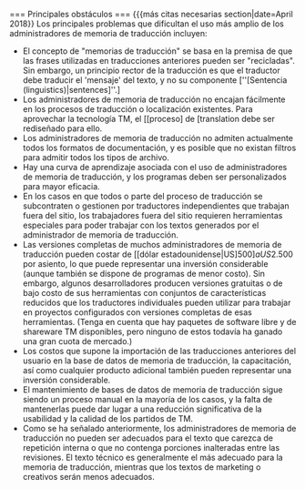 === Principales obstáculos === {{{más citas necesarias section|date=April 2018}} Los principales problemas que dificultan el uso más amplio de los administradores de memoria de traducción incluyen:

* El concepto de "memorias de traducción" se basa en la premisa de que las frases utilizadas en traducciones anteriores pueden ser "recicladas". Sin embargo, un principio rector de la traducción es que el traductor debe traducir el 'mensaje' del texto, y no su componente [''[Sentencia (linguistics)|sentences]''.]
* Los administradores de memoria de traducción no encajan fácilmente en los procesos de traducción o localización existentes. Para aprovechar la tecnología TM, el [[proceso] de [translation debe ser rediseñado para ello.
* Los administradores de memoria de traducción no admiten actualmente todos los formatos de documentación, y es posible que no existan filtros para admitir todos los tipos de archivo.
* Hay una curva de aprendizaje asociada con el uso de administradores de memoria de traducción, y los programas deben ser personalizados para mayor eficacia.
* En los casos en que todos o parte del proceso de traducción se subcontraten o gestionen por traductores independientes que trabajan fuera del sitio, los trabajadores fuera del sitio requieren herramientas especiales para poder trabajar con los textos generados por el administrador de memoria de traducción.
* Las versiones completas de muchos administradores de memoria de traducción pueden costar de [[dólar estadounidense|US$]500] a US$2.500 por asiento, lo que puede representar una inversión considerable (aunque también se dispone de programas de menor costo). Sin embargo, algunos desarrolladores producen versiones gratuitas o de bajo costo de sus herramientas con conjuntos de características reducidos que los traductores individuales pueden utilizar para trabajar en proyectos configurados con versiones completas de esas herramientas. (Tenga en cuenta que hay paquetes de software libre y de shareware TM disponibles, pero ninguno de estos todavía ha ganado una gran cuota de mercado.)
* Los costos que supone la importación de las traducciones anteriores del usuario en la base de datos de memoria de traducción, la capacitación, así como cualquier producto adicional también pueden representar una inversión considerable.
* El mantenimiento de bases de datos de memoria de traducción sigue siendo un proceso manual en la mayoría de los casos, y la falta de mantenerlas puede dar lugar a una reducción significativa de la usabilidad y la calidad de los partidos de TM.
* Como se ha señalado anteriormente, los administradores de memoria de traducción no pueden ser adecuados para el texto que carezca de repetición interna o que no contenga porciones inalteradas entre las revisiones. El texto técnico es generalmente el más adecuado para la memoria de traducción, mientras que los textos de marketing o creativos serán menos adecuados.